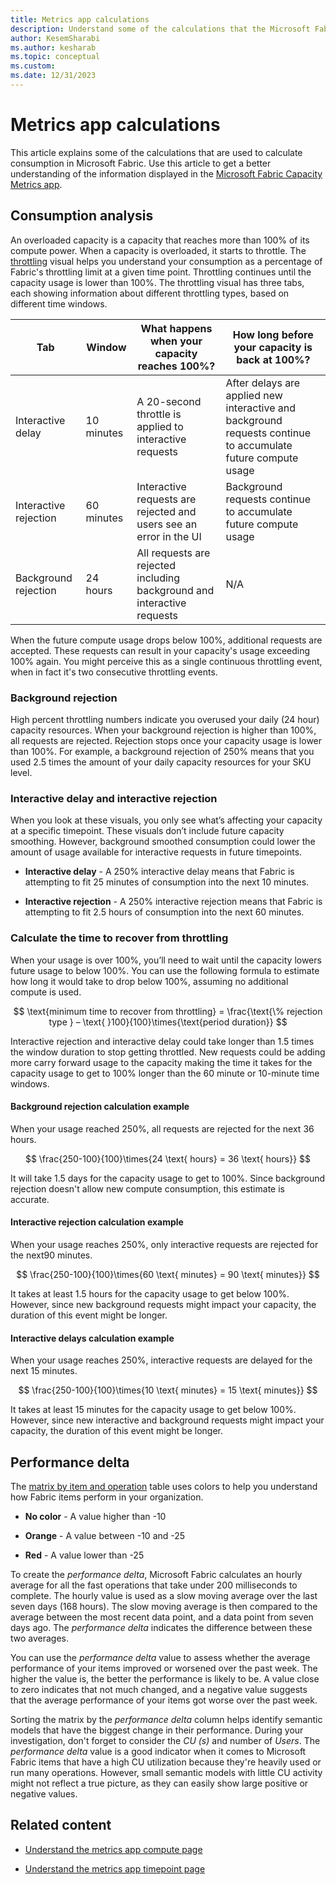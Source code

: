 ```yaml
---
title: Metrics app calculations
description: Understand some of the calculations that the Microsoft Fabric Capacity Metrics app uses to calculate consumption.
author: KesemSharabi
ms.author: kesharab
ms.topic: conceptual
ms.custom:
ms.date: 12/31/2023
---
```


# Metrics app calculations

This article explains some of the calculations that are used to calculate consumption in Microsoft Fabric. Use this article to get a better understanding of the information displayed in the [Microsoft Fabric Capacity Metrics app](metrics-app.md).

## Consumption analysis

An overloaded capacity is a capacity that reaches more than 100% of its compute power. When a capacity is overloaded, it starts to throttle. The [throttling](metrics-app-compute-page.md#throttling) visual helps you understand your consumption as a percentage of Fabric's throttling limit at a given time point. Throttling continues until the capacity usage is lower than 100%. The throttling visual has three tabs, each showing information about different throttling types, based on different time windows.

| Tab                   | Window    | What happens when your capacity reaches 100%?                                         |How long before your capacity is back at 100%? |
|-----------------------|-----------|-------------------------------------------------------------------------|---|
| Interactive delay     | 10 minutes | A 20-second throttle is applied to interactive requests                 | After delays are applied new interactive and background requests continue to accumulate future compute usage |
| Interactive rejection | 60 minutes | Interactive requests are rejected and users see an error in the UI      | Background requests continue to accumulate future compute usage |
| Background rejection  | 24 hours  | All requests are rejected including background and interactive requests | N/A   |

When the future compute usage drops below 100%, additional requests are accepted. These requests can result in your capacity's usage exceeding 100% again. You might perceive this as a single continuous throttling event, when in fact it's two consecutive throttling events.

### Background rejection

High percent throttling numbers indicate you overused your daily (24 hour) capacity resources. When your background rejection is higher than 100%, all requests are rejected. Rejection stops once your capacity usage is lower than 100%. For example, a background rejection of 250% means that you used 2.5 times the amount of your daily capacity resources for your SKU level.

### Interactive delay and interactive rejection

When you look at these visuals, you only see what’s affecting your capacity at a specific timepoint. These visuals don’t include future capacity smoothing. However, background smoothed consumption could lower the amount of usage available for interactive requests in future timepoints.

* **Interactive delay** - A 250% interactive delay means that Fabric is attempting to fit 25 minutes of consumption into the next 10 minutes.

* **Interactive rejection** - A 250% interactive rejection means that Fabric is attempting to fit 2.5 hours of consumption into the next 60 minutes.

### Calculate the time to recover from throttling

When your usage is over 100%, you’ll need to wait until the capacity lowers future usage to below 100%. You can use the following formula to estimate how long it would take to drop below 100%, assuming no additional compute is used.

$$
\text{minimum time to recover from throttling} = \frac{\text{\% rejection type } – \text{ }100}{100}\times{\text{period duration}}
$$

Interactive rejection and interactive delay could take longer than 1.5 times the window duration to stop getting throttled. New requests could be adding more carry forward usage to the capacity making the time it takes for the capacity usage to get to 100% longer than the 60 minute or 10-minute time windows.

#### Background rejection calculation example

When your usage reached 250%, all requests are rejected for the next 36 hours.

$$
\frac{250-100}{100}\times{24 \text{ hours} = 36 \text{ hours}}
$$

It will take 1.5 days for the capacity usage to get to 100%. Since background rejection doesn't allow new compute consumption, this estimate is accurate.

#### Interactive rejection calculation example

When your usage reaches 250%, only interactive requests are rejected for the next90 minutes.

$$
\frac{250-100}{100}\times{60 \text{ minutes} = 90 \text{ minutes}}
$$

It takes at least 1.5 hours for the capacity usage to get below 100%. However, since new background requests might impact your capacity, the duration of this event might be longer.

#### Interactive delays calculation example

When your usage reaches 250%, interactive requests are delayed for the next 15 minutes.

$$
\frac{250-100}{100}\times{10 \text{ minutes} = 15 \text{ minutes}}
$$

It takes at least 15 minutes for the capacity usage to get below 100%. However, since new interactive and background requests might impact your capacity, the duration of this event might be longer.

## Performance delta

The [matrix by item and operation](metrics-app-compute-page.md#matrix-by-item-and-operation) table uses colors to help you understand how Fabric items perform in your organization.

* **No color** - A value higher than -10

* **Orange** - A value between -10 and -25

* **Red** - A value lower than -25

To create the *performance delta*, Microsoft Fabric calculates an hourly average for all the fast operations that take under 200 milliseconds to complete. The hourly value is used as a slow moving average over the last seven days (168 hours). The slow moving average is then compared to the average between the most recent data point, and a data point from seven days ago. The *performance delta* indicates the difference between these two averages.

You can use the *performance delta* value to assess whether the average performance of your items improved or worsened over the past week. The higher the value is, the better the performance is likely to be. A value close to zero indicates that not much changed, and a negative value suggests that the average performance of your items got worse over the past week.

Sorting the matrix by the *performance delta* column helps identify semantic models that have the biggest change in their performance. During your investigation, don't forget to consider the *CU (s)* and number of *Users*. The *performance delta* value is a good indicator when it comes to Microsoft Fabric items that have a high CU utilization because they're heavily used or run many operations. However, small semantic models with little CU activity might not reflect a true picture, as they can easily show large positive or negative values.

## Related content

* [Understand the metrics app compute page](metrics-app-compute-page.md)

* [Understand the metrics app timepoint page](metrics-app-timepoint-page.md)
